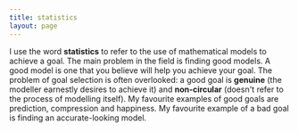 ```yaml
---
title: statistics
layout: page
---
```


I use the word **statistics** to refer to the use of mathematical models to achieve a goal. The main problem in the field is finding good models. A good model is one that you believe will help you achieve your goal. The problem of goal selection is often overlooked: a good goal is **genuine** (the modeller earnestly desires to achieve it) and **non-circular** (doesn't refer to the process of modelling itself). My favourite examples of good goals are prediction, compression and happiness. My favourite example of a bad goal is finding an accurate-looking model.  

